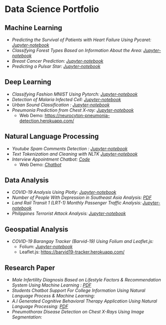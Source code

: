 # Data Science Portfolio

## Machine Learning
* *Predicting the Survival of Patients with Heart Failure Using Pycaret:* *[Jupyter-notebook](https://github.com/gabbygab1233/Data-Science-Portfolio/blob/master/Machine-learning/Heart%20Failure%20Detection.ipynb)*
* *Classifying Forest Types Based on Information About the Area:* *[Jupyter-notebook](https://github.com/gabbygab1233/Data-Science-Portfolio/blob/master/Machine-learning/the-forest-zero-to-hero.ipynb)*
* *Breast Cancer Prediction:* *[Jupyter-notebook](https://github.com/gabbygab1233/Data-Science-Portfolio/blob/master/Machine-learning/breast-cancer-prediction-case-study.ipynb)*
* *Predicting a Pulsar Star:* *[Jupyter-notebook](https://github.com/gabbygab1233/Data-Science-Portfolio/blob/master/Machine-learning/i-see-stars.ipynb)*


## Deep Learning

* *Classifying Fashion MNIST Using Pytorch:* *[Jupyter-notebook](https://github.com/gabbygab1233/Data-Science-Portfolio/blob/master/Deep-learning/Classifying_FashionMnist.ipynb)*
* *Detection of Malaria Infected Cell:* *[Jupyter-notebook](https://github.com/gabbygab1233/Data-Science-Portfolio/blob/master/Deep-learning/detection-of-malaria-infected-cell-fastai-v2.ipynb)*
* *Urban Sound Classification :* *[Jupyter-notebook](https://github.com/gabbygab1233/Data-Science-Portfolio/blob/master/Deep-learning/URBANSOUND%20CLASSIFICATION.ipynb)*
* *Pneumonia Prediction from Chest X-ray:* *[Jupyter-notebook](https://github.com/gabbygab1233/Data-Science-Portfolio/blob/master/Deep-learning/pneumonia-prediction-pytorch-fastai.ipynb)*
     * Web Demo: https://neurocyton-pneumonia-detection.herokuapp.com/

## Natural Language Processing

* *Youtube Spam Comments Detection :* *[Jupyter-notebook](https://github.com/gabbygab1233/Data-Science-Portfolio/blob/master/Natural-language-process/youtube-spam-classifier.ipynb)*
* *Text Tokenization and Cleaning with NLTK* *[Jupyter-notebook](https://github.com/gabbygab1233/Data-Science-Portfolio/blob/master/Natural-language-process/Text%20tokenization%20and%20cleaning/Text%20Tokenization%20and%20Cleaning%20with%20NLTK.ipynb)*
* *Interview Appointment Chatbot:* *[Code](https://github.com/gabbygab1233/Data-Science-Portfolio/tree/master/Natural-language-process/Interview_Appointment_Chatbot)*
    * Web Demo: *[Chatbot](https://gabbygab1233.github.io/gabbiee/)*

## Data Analysis

* *COVID-19 Analysis Using Plotly:* *[Jupyter-notebook](https://www.kaggle.com/gabbygab/18-weeks-later)*
* *Number of People With Depression in Southeast Asia Analysis:* *[PDF](https://github.com/gabbygab1233/Data-Science-Portfolio/blob/master/Data-analysis/Data%20Analytics%20AlphaBeta.pdf)*
* *Land Rail Transit 1 (LRT-1) Monthly Passenger Traffic Analysis:* *[Jupyter-notebook](https://github.com/gabbygab1233/Data-Science-Portfolio/blob/master/Data-analysis/A-Train.ipynb)*
* *Philippines Terrorist Attack Analysis:* *[Jupyter-notebook](https://github.com/gabbygab1233/Data-Science-Portfolio/blob/master/Data-analysis/terrorism-in-the-philippines.ipynb)*

## Geospatial Analysis
* *COVID-19 Barangay Tracker (Barvid-19) Using Folium and Leaflet.js:*
     * Folium: *[Jupyter-notebook](https://github.com/gabbygab1233/Data-Science-Portfolio/blob/master/Geospatial%20Analysis/Barvid-19%20Tracker.ipynb)*
     * Leaflet.js: https://barvid19-tracker.herokuapp.com/



## Research Paper


* *Male Infertility Diagnosis Based on Lifestyle Factors &  Recommendation System Using Machine Learning :* *[PDF](https://github.com/gabbygab1233/Data-Science-Portfolio/blob/master/Research-paper/Male%20Infertility%20Diagnosis%20%26%20Recommendation%20System%20%20Using%20Machine%20Learning.pdf)*
* *Students Chatbot Support For College Information Using Natural Language Process & Machine Learning:* 
* *A.I Generated Cognitive Behavioral Therapy Application Using Natural Language Processing:* *[PDF](https://github.com/gabbygab1233/Data-Science-Portfolio/blob/master/Research-paper/Artificial%20Intelligence%20Cognitive%20Behavioral%20Therapy%20Application%20Using%20Natural%20Language%20Processing.pdf)*
* *Pneumothorax Disease Detection on Chest X-Rays Using Image Segmentation:* 

